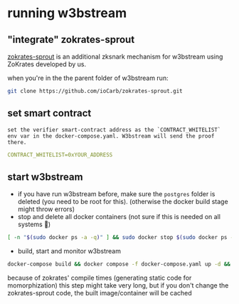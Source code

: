 # running w3bstream

## "integrate" zokrates-sprout

[zokrates-sprout](https://github.com/ioCarb/zokrates-sprout) is an additional zksnark mechanism for w3bstream using ZoKrates developed by us.

when you're in the the parent folder of w3bstream run:

```bash
git clone https://github.com/ioCarb/zokrates-sprout.git
```

## set smart contract

	set the verifier smart-contract address as the `CONTRACT_WHITELIST` env var in the docker-compose.yaml. W3bstream will send the proof there.

```yaml
CONTRACT_WHITELIST=0xYOUR_ADDRESS
```

## start w3bstream

- if you have run w3bstream before, make sure the `postgres` folder is deleted (you need to be root for this). (otherwise the docker build stage might throw errors)
- stop and delete all docker containers (not sure if this is needed on all systems 🤷)

```bash
[ -n "$(sudo docker ps -a -q)" ] && sudo docker stop $(sudo docker ps -a -q) || echo "No containers to stop" && [ -n "$(sudo docker ps -a -q)" ] && sudo docker rm $(sudo docker ps -a -q) || echo "No containers to remove"
```

- build, start and monitor w3bstream
    

```bash
docker-compose build && docker compose -f docker-compose.yaml up -d && docker-compose logs -f coordinator sequencer prover zokrates
```
    
because of zokrates' compile times (generating static code for momorphization) this step might take very long, but if you don't change the zokrates-sprout code, the built image/container will be cached

